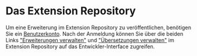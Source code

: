 # Das Extension Repository

Um eine Erweiterung im Extension Repository zu veröffentlichen, benötigen Sie
ein [Benutzerkonto][1]. Nach der Anmeldung können Sie über die beiden Links
["Erweiterungen verwalten"][2] und ["Übersetzungen verwalten"][3] im Extension
Repository auf das Entwickler-Interface zugreifen.


[1]: https://contao.org/de/anmelden.html
[2]: https://contao.org/de/erweiterungen-verwalten.html
[3]: https://contao.org/de/uebersetzungen-verwalten.html
